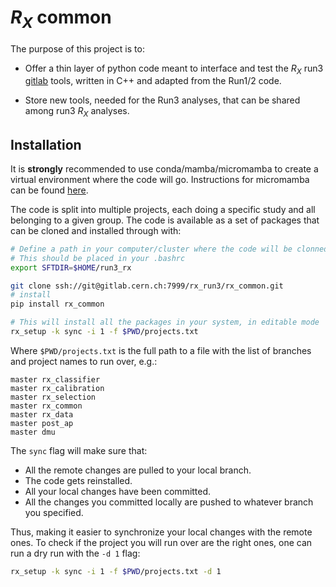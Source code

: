 # $R_X$ common

The purpose of this project is to:

- Offer a thin layer of python code meant to interface and test the $R_X$ run3
[gitlab](https://gitlab.cern.ch/LHCb-RD/cal-rx-run3) tools, written in C++ and adapted from the Run1/2 code.

- Store new tools, needed for the Run3 analyses, that can be shared among run3 $R_X$ analyses.

## Installation

It is **strongly** recommended to use conda/mamba/micromamba to create a virtual environment where the code will go.
Instructions for micromamba can be found
[here](https://mamba.readthedocs.io/en/latest/installation/micromamba-installation.html).

The code is split into multiple projects, each doing a specific study and all belonging to a given group.
The code is available as a set of packages that can be cloned and installed through with:

```bash
# Define a path in your computer/cluster where the code will be clonned
# This should be placed in your .bashrc
export SFTDIR=$HOME/run3_rx

git clone ssh://git@gitlab.cern.ch:7999/rx_run3/rx_common.git
# install
pip install rx_common

# This will install all the packages in your system, in editable mode
rx_setup -k sync -i 1 -f $PWD/projects.txt
```

Where `$PWD/projects.txt` is the full path to a file with the list of branches and project names to run over, e.g.:

```
master rx_classifier
master rx_calibration
master rx_selection
master rx_common
master rx_data
master post_ap
master dmu
```

The `sync` flag will make sure that:

- All the remote changes are pulled to your local branch.
- The code gets reinstalled.
- All your local changes have been committed.
- All the changes you committed locally are pushed to whatever branch you specified.

Thus, making it easier to synchronize your local changes with the remote ones.
To check if the project you will run over are the right ones, one can run a dry run with the `-d 1` flag:

```bash
rx_setup -k sync -i 1 -f $PWD/projects.txt -d 1
```
